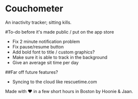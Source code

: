 Couchometer
===========

An inactivity tracker; sitting kills.

#To-do before it's made public / put on the app store

* Fix 2 minute notification problem
* Fix pause/resume button
* Add bold font to title / custom graphics?
* Make sure it is able to track in the background
* Give an average sit time per day

##Far off future features?
* Syncing to the cloud like rescuetime.com

Made with ♥ in a few short hours in Boston by Hoonie & Jaan.

